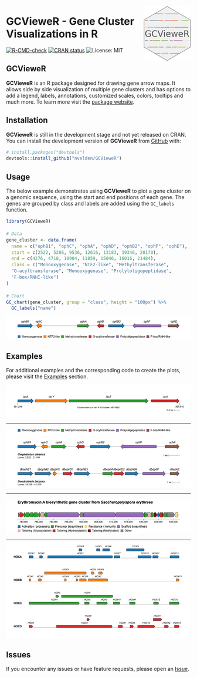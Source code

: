 <p align="center">
  <img src="man/figures/logo.png" height="150px" align="right">
  <h1><strong>GCVieweR</strong> - Gene Cluster Visualizations in R</h1>
</p>

<!-- badges: start -->
[![R-CMD-check](https://github.com/nvelden/GCVieweR/workflows/R-CMD-check/badge.svg)](https://github.com/nvelden/GCVieweR/actions)
[![CRAN status](https://www.r-pkg.org/badges/version/GCVieweR)](https://CRAN.R-project.org/package=GCVieweR)
![License: MIT](https://img.shields.io/badge/License-MIT-yellow.svg)
<!-- badges: end -->

## GCVieweR

**GCVieweR** is an R package designed for drawing gene arrow maps. It allows side by side visualization of multiple gene clusters and has options to add a legend, labels, annotations, customized scales, colors, tooltips and much more. To learn more visit the [package website](https://nvelden.github.io/GCVieweR/articles/GCVieweR.html).

## Installation

**GCVieweR** is still in the development stage and not yet released on CRAN. You can install the development version of **GCVieweR** from [GitHub](https://github.com/) with:

``` r
# install.packages("devtools")
devtools::install_github("nvelden/GCVieweR")
```

## Usage

The below example demonstrates using **GCVieweR** to plot a gene cluster on a genomic sequence, using the start and end positions of each gene. The genes are grouped by class and labels are added using the `GC_labels` function.

``` r
library(GCVieweR)

# Data
gene_cluster <- data.frame(
  name = c("ophB1", "ophC", "ophA", "ophD", "ophB2", "ophP", "ophE"),
  start = c(2522, 5286, 9536, 12616, 13183, 19346, 20170),
  end = c(4276, 4718, 10904, 11859, 15046, 16016, 21484),
  class = c("Monooxygenase", "NTF2-like", "Methyltransferase", 
  "O-acyltransferase", "Monooxygenase", "Prolyloligopeptidase", 
  "F-box/RNHI-like")
)

# Chart
GC_chart(gene_cluster, group = "class", height = "100px") %>%
  GC_labels("name")
```

<img src="man/figures/ophA_gene_cluster.png"/>


## Examples

For additional examples and the corresponding code to create the plots, please visit the [Examples](https://nvelden.github.io/GCVieweR/articles/Examples.html) section.  

<img src="man/figures/LacZ_operon.png"/>

<hr>

<img src="man/figures/ophA_clusters.png"/>

<hr>

<img src="man/figures/erythromycin_cluster.png"/>

<hr>

<img src="man/figures/human_hox_genes.png"/>

## Issues

If you encounter any issues or have feature requests, please open an [Issue](https://github.com/nvelden/GCVieweR/issues).    
